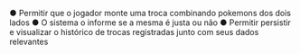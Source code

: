 ● Permitir que o jogador monte uma troca combinando pokemons dos dois lados 
● O sistema o informe se a mesma é justa ou não 
● Permitir persistir e visualizar o histórico de trocas registradas junto com seus dados relevantes